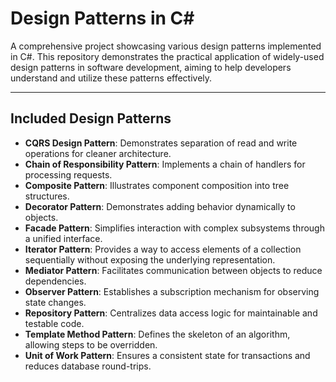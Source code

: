 # Design Patterns in C#

A comprehensive project showcasing various design patterns implemented in C#. This repository demonstrates the practical application of widely-used design patterns in software development, aiming to help developers understand and utilize these patterns effectively.

---

## Included Design Patterns

- **CQRS Design Pattern**: Demonstrates separation of read and write operations for cleaner architecture.
- **Chain of Responsibility Pattern**: Implements a chain of handlers for processing requests.
- **Composite Pattern**: Illustrates component composition into tree structures.
- **Decorator Pattern**: Demonstrates adding behavior dynamically to objects.
- **Facade Pattern**: Simplifies interaction with complex subsystems through a unified interface.
- **Iterator Pattern**: Provides a way to access elements of a collection sequentially without exposing the underlying representation.
- **Mediator Pattern**: Facilitates communication between objects to reduce dependencies.
- **Observer Pattern**: Establishes a subscription mechanism for observing state changes.
- **Repository Pattern**: Centralizes data access logic for maintainable and testable code.
- **Template Method Pattern**: Defines the skeleton of an algorithm, allowing steps to be overridden.
- **Unit of Work Pattern**: Ensures a consistent state for transactions and reduces database round-trips.

